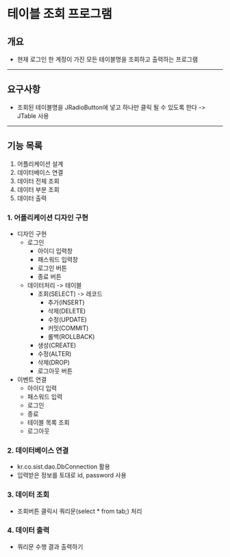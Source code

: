 # 테이블 조회 프로그램
## 개요
- 현재 로그인 한 계정이 가진 모든 테이블명을 조회하고 출력하는 프로그램
***
## 요구사항
- 조회된 테이블명을 JRadioButton에 넣고 하나만 클릭 될 수 있도록 한다
-> JTable 사용 
***
## 기능 목록
1. 어플리케이션 설계
2. 데이터베이스 연결
3. 데이터 전체 조회
4. 데이터 부분 조회
5. 데이터 출력
### 1. 어플리케이션 디자인 구현
- 디자인 구현
  - 로그인
    - 아이디 입력창
    - 패스워드 입력창
    - 로그인 버튼
    - 종료 버튼
  - 데이터처리 -> 테이블
    - 조회(SELECT) -> 레코드
      - 추가(INSERT)
      - 삭제(DELETE)
      - 수정(UPDATE)
      - 커밋(COMMIT)
      - 롤백(ROLLBACK)
    - 생성(CREATE)
    - 수정(ALTER)
    - 삭제(DROP)
    - 로그아웃 버튼
- 이벤트 연결
  - 아이디 입력
  - 패스워드 입력
  - 로그인
  - 종료
  - 테이블 목록 조회
  - 로그아웃
### 2. 데이터베이스 연결
- kr.co.sist.dao.DbConnection 활용
- 입력받은 정보를 토대로 id, password 사용
### 3. 데이터 조회
- 조회버튼 클릭시 쿼리문(select * from tab;) 처리
### 4. 데이터 출력
- 쿼리문 수행 결과 출력하기